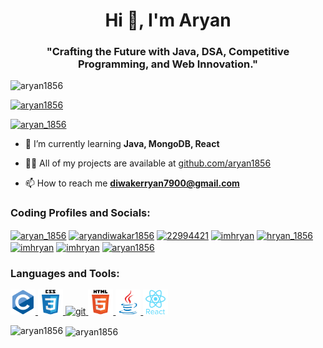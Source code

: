 <h1 align="center">Hi 👋, I'm Aryan</h1>
<h3 align="center">"Crafting the Future with Java, DSA, Competitive Programming, and Web Innovation."</h3>

<p align="left"> <img src="https://komarev.com/ghpvc/?username=aryan1856&label=Profile%20views&color=0e75b6&style=flat" alt="aryan1856" /> </p>

<p align="left"> <a href="https://github.com/ryo-ma/github-profile-trophy"><img src="https://github-profile-trophy.vercel.app/?username=aryan1856" alt="aryan1856" /></a> </p>

<p align="left"> <a href="https://twitter.com/aryan_1856" target="blank"><img src="https://img.shields.io/twitter/follow/aryan_1856?logo=twitter&style=for-the-badge" alt="aryan_1856" /></a> </p>

- 🌱 I’m currently learning **Java, MongoDB, React**

- 👨‍💻 All of my projects are available at [github.com/aryan1856](github.com/aryan1856)

- 📫 How to reach me **diwakerryan7900@gmail.com**

<h3 align="left">Coding Profiles and Socials:</h3>
<p align="left">
<a href="https://twitter.com/aryan_1856" target="blank"><img align="center" src="https://raw.githubusercontent.com/rahuldkjain/github-profile-readme-generator/master/src/images/icons/Social/twitter.svg" alt="aryan_1856" height="30" width="40" /></a>
<a href="https://linkedin.com/in/aryandiwakar1856" target="blank"><img align="center" src="https://raw.githubusercontent.com/rahuldkjain/github-profile-readme-generator/master/src/images/icons/Social/linked-in-alt.svg" alt="aryandiwakar1856" height="30" width="40" /></a>
<a href="https://stackoverflow.com/users/22994421" target="blank"><img align="center" src="https://raw.githubusercontent.com/rahuldkjain/github-profile-readme-generator/master/src/images/icons/Social/stack-overflow.svg" alt="22994421" height="30" width="40" /></a>
<a href="https://instagram.com/imhryan" target="blank"><img align="center" src="https://raw.githubusercontent.com/rahuldkjain/github-profile-readme-generator/master/src/images/icons/Social/instagram.svg" alt="imhryan" height="30" width="40" /></a>
<a href="https://www.codechef.com/users/hryan_1856" target="blank"><img align="center" src="https://cdn.jsdelivr.net/npm/simple-icons@3.1.0/icons/codechef.svg" alt="hryan_1856" height="30" width="40" /></a>
<a href="https://codeforces.com/profile/imhryan" target="blank"><img align="center" src="https://raw.githubusercontent.com/rahuldkjain/github-profile-readme-generator/master/src/images/icons/Social/codeforces.svg" alt="imhryan" height="30" width="40" /></a>
<a href="https://www.leetcode.com/imhryan" target="blank"><img align="center" src="https://raw.githubusercontent.com/rahuldkjain/github-profile-readme-generator/master/src/images/icons/Social/leet-code.svg" alt="imhryan" height="30" width="40" /></a>
<a href="https://auth.geeksforgeeks.org/user/aryan1856" target="blank"><img align="center" src="https://raw.githubusercontent.com/rahuldkjain/github-profile-readme-generator/master/src/images/icons/Social/geeks-for-geeks.svg" alt="aryan1856" height="30" width="40" /></a>
</p>

<h3 align="left">Languages and Tools:</h3>
<p align="left"> <a href="https://www.cprogramming.com/" target="_blank" rel="noreferrer"> <img src="https://raw.githubusercontent.com/devicons/devicon/master/icons/c/c-original.svg" alt="c" width="40" height="40"/> </a> <a href="https://www.w3schools.com/css/" target="_blank" rel="noreferrer"> <img src="https://raw.githubusercontent.com/devicons/devicon/master/icons/css3/css3-original-wordmark.svg" alt="css3" width="40" height="40"/> </a> <a href="https://git-scm.com/" target="_blank" rel="noreferrer"> <img src="https://www.vectorlogo.zone/logos/git-scm/git-scm-icon.svg" alt="git" width="40" height="40"/> </a> <a href="https://www.w3.org/html/" target="_blank" rel="noreferrer"> <img src="https://raw.githubusercontent.com/devicons/devicon/master/icons/html5/html5-original-wordmark.svg" alt="html5" width="40" height="40"/> </a> <a href="https://www.java.com" target="_blank" rel="noreferrer"> <img src="https://raw.githubusercontent.com/devicons/devicon/master/icons/java/java-original.svg" alt="java" width="40" height="40"/> </a> <a href="https://reactjs.org/" target="_blank" rel="noreferrer"> <img src="https://raw.githubusercontent.com/devicons/devicon/master/icons/react/react-original-wordmark.svg" alt="react" width="40" height="40"/> </a> </p>

<p><img align="left" src="https://github-readme-stats.vercel.app/api/top-langs?username=aryan1856&show_icons=true&locale=en&layout=compact" alt="aryan1856" /></p>

<p>&nbsp;<img align="center" src="https://github-readme-stats.vercel.app/api?username=aryan1856&show_icons=true&locale=en" alt="aryan1856" /></p>
